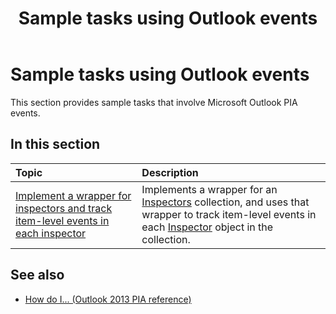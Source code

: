 ﻿---
title: Sample tasks using Outlook events
TOCTitle: Sample tasks using Outlook events
ms:assetid: efa18d44-43f3-4dd2-8390-fe228ed88971
ms:mtpsurl: https://msdn.microsoft.com/en-us/library/Ff184651(v=office.15)
ms:contentKeyID: 55119848
ms.date: 07/24/2014
mtps_version: v=office.15
---

# Sample tasks using Outlook events

This section provides sample tasks that involve Microsoft Outlook PIA events.

## In this section

|Topic|Description|
|:----|:----------|
|[Implement a wrapper for inspectors and track item-level events in each inspector](how-to-implement-a-wrapper-for-inspectors-and-track-item-level-events-in-each-inspector.md)  |Implements a wrapper for an [Inspectors](https://msdn.microsoft.com/en-us/library/bb623458\(v=office.15\)) collection, and uses that wrapper to track item-level events in each [Inspector](https://msdn.microsoft.com/en-us/library/bb647744\(v=office.15\)) object in the collection.|

## See also

- [How do I... (Outlook 2013 PIA reference)](how-do-i-outlook-2013-pia-reference.md)

